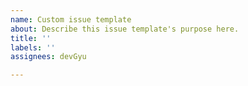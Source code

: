 ```yaml
---
name: Custom issue template
about: Describe this issue template's purpose here.
title: ''
labels: ''
assignees: devGyu

---
```



